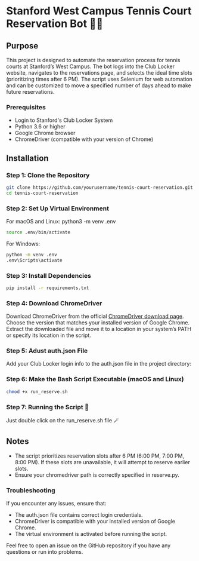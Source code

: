 # Stanford West Campus Tennis Court Reservation Bot 🎾🤖

## Purpose

This project is designed to automate the reservation process for tennis courts at Stanford’s West Campus. The bot logs into the Club Locker website, navigates to the reservations page, and selects the ideal time slots (prioritizing times after 6 PM). The script uses Selenium for web automation and can be customized to move a specified number of days ahead to make future reservations.

### Prerequisites

* Login to Stanford's Club Locker System
* Python 3.6 or higher
* Google Chrome browser
* ChromeDriver (compatible with your version of Chrome)

## Installation
### Step 1: Clone the Repository

```bash
git clone https://github.com/yourusername/tennis-court-reservation.git
cd tennis-court-reservation
```

### Step 2: Set Up Virtual Environment

For macOS and Linux:
python3 -m venv .env
```bash
source .env/bin/activate
```

For Windows:
```bash
python -m venv .env
.env\Scripts\activate
```
### Step 3: Install Dependencies
```bash
pip install -r requirements.txt
```
### Step 4: Download ChromeDriver

Download ChromeDriver from the official [ChromeDriver download page](https://sites.google.com/chromium.org/driver/downloads). Choose the version that matches your installed version of Google Chrome.
Extract the downloaded file and move it to a location in your system’s PATH or specify its location in the script.

### Step 5: Adust auth.json File
Add your Club Locker login info to the auth.json file in the project directory:

### Step 6: Make the Bash Script Executable (macOS and Linux)
```bash
chmod +x run_reserve.sh
```
### Step 7: Running the Script 🎉
Just double click on the run_reserve.sh file 🪄


## Notes

* The script prioritizes reservation slots after 6 PM (6:00 PM, 7:00 PM, 8:00 PM). If these slots are unavailable, it will attempt to reserve earlier slots.
* Ensure your chromedriver path is correctly specified in reserve.py.

### Troubleshooting

If you encounter any issues, ensure that:

* The auth.json file contains correct login credentials.
* ChromeDriver is compatible with your installed version of Google Chrome.
* The virtual environment is activated before running the script.

Feel free to open an issue on the GitHub repository if you have any questions or run into problems.

